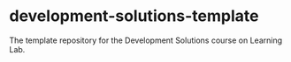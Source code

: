 # development-solutions-template
The template repository for the Development Solutions course on Learning Lab.

